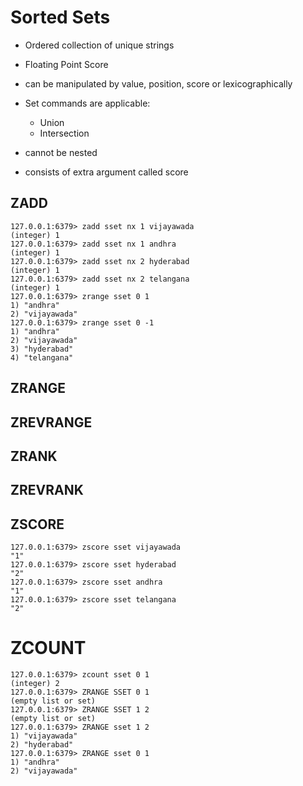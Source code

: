 # Sorted Sets

*   Ordered collection of unique strings

*   Floating Point Score

*   can be manipulated by value, position, score or lexicographically

*   Set commands are applicable:
    *   Union
    *   Intersection

*   cannot be nested

*   consists of extra argument called score


## ZADD

```
127.0.0.1:6379> zadd sset nx 1 vijayawada
(integer) 1
127.0.0.1:6379> zadd sset nx 1 andhra
(integer) 1
127.0.0.1:6379> zadd sset nx 2 hyderabad
(integer) 1
127.0.0.1:6379> zadd sset nx 2 telangana
(integer) 1
127.0.0.1:6379> zrange sset 0 1
1) "andhra"
2) "vijayawada"
127.0.0.1:6379> zrange sset 0 -1
1) "andhra"
2) "vijayawada"
3) "hyderabad"
4) "telangana"
```
## ZRANGE


## ZREVRANGE

## ZRANK

## ZREVRANK

## ZSCORE

```
127.0.0.1:6379> zscore sset vijayawada
"1"
127.0.0.1:6379> zscore sset hyderabad
"2"
127.0.0.1:6379> zscore sset andhra
"1"
127.0.0.1:6379> zscore sset telangana
"2"
```

# ZCOUNT

```
127.0.0.1:6379> zcount sset 0 1
(integer) 2
127.0.0.1:6379> ZRANGE SSET 0 1
(empty list or set)
127.0.0.1:6379> ZRANGE SSET 1 2
(empty list or set)
127.0.0.1:6379> ZRANGE sset 1 2
1) "vijayawada"
2) "hyderabad"
127.0.0.1:6379> ZRANGE sset 0 1
1) "andhra"
2) "vijayawada"
```

